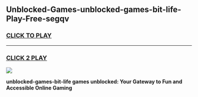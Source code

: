 
## Unblocked-Games-unblocked-games-bit-life-Play-Free-segqv
<h3>
<a href="https://premium76.site?title=unblocked-games-bit-life&ref=21A">CLICK TO PLAY</a></h3>
<hr>

<h3>
<a href="https://premium76.site?title=unblocked-games-bit-life&ref=21A">CLICK 2 PLAY</a>
  
</h3>

<a href="https://premium76.site?title=unblocked-games-bit-life&ref=21A"><img src="https://clearcache.store/games.png"></a>


**unblocked-games-bit-life games unblocked: Your Gateway to Fun and Accessible Online Gaming**
